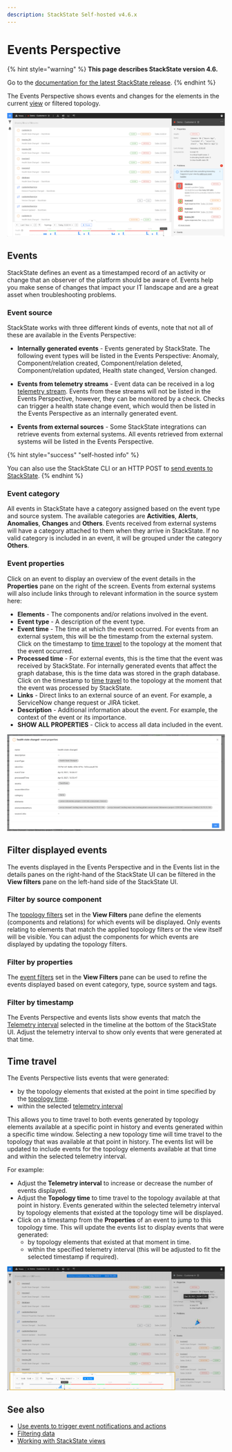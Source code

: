 ```yaml
---
description: StackState Self-hosted v4.6.x
---
```


# Events Perspective

{% hint style="warning" %}
**This page describes StackState version 4.6.**

Go to the [documentation for the latest StackState release](https://docs.stackstate.com/use/stackstate-ui/perspectives/events_perspective).
{% endhint %}

The Events Perspective shows events and changes for the elements in the current [view](../views/about_views.md) or filtered topology.

![The Events Perspective](/.gitbook/assets/v46_events-perspective.png)

## Events

StackState defines an event as a timestamped record of an activity or change that an observer of the platform should be aware of. Events help you make sense of changes that impact your IT landscape and are a great asset when troubleshooting problems.

### Event source

StackState works with three different kinds of events, note that not all of these are available in the Events Perspective:

* **Internally generated events** - Events generated by StackState. The following event types will be listed in the Events Perspective: Anomaly, Component/relation created, Component/relation deleted, Component/relation updated, Health state changed, Version changed.

* **Events from telemetry streams** - Event data can be received in a log [telemetry stream](../../metrics-and-events/telemetry_streams.md). Events from these streams will not be listed in the Events Perspective, however, they can be monitored by a check. Checks can trigger a health state change event, which would then be listed in the Events Perspective as an internally generated event.

* **Events from external sources** - Some StackState integrations can retrieve events from external systems. All events retrieved from external systems will be listed in the Events Perspective.

{% hint style="success" "self-hosted info" %}

You can also use the StackState CLI or an HTTP POST to [send events to StackState](../../../configure/telemetry/send_telemetry.md#events).
{% endhint %}

### Event category

All events in StackState have a category assigned based on the event type and source system. The available categories are **Activities**, **Alerts**, **Anomalies**, **Changes** and **Others**. Events received from external systems will have a category attached to them when they arrive in StackState. If no valid category is included in an event, it will be grouped under the category **Others**.

### Event properties

Click on an event to display an overview of the event details in the **Properties** pane on the right of the screen. Events from external systems will also include links through to relevant information in the source system here:

* **Elements** - The components and/or relations involved in the event.
* **Event type** - A description of the event type.
* **Event time** - The time at which the event occurred. For events from an external system, this will be the timestamp from the external system. Click on the timestamp to [time travel](events_perspective.md#time-travel) to the topology at the moment that the event occurred.
* **Processed time** - For external events, this is the time that the event was received by StackState. For internally generated events that affect the graph database, this is the time data was stored in the graph database. Click on the timestamp to [time travel](events_perspective.md#time-travel) to the topology at the moment that the event was processed by StackState.
* **Links** - Direct links to an external source of an event. For example, a ServiceNow change request or JIRA ticket.
* **Description** - Additional information about the event. For example, the context of the event or its importance.
* **SHOW ALL PROPERTIES** - Click to access all data included in the event.

![Properties of an event](../../../.gitbook/assets/v46_event-properties.png)

## Filter displayed events

The events displayed in the Events Perspective and in the Events list in the details panes on the right-hand of the StackState UI can be filtered in the **View filters** pane on the left-hand side of the StackState UI.

### Filter by source component

The [topology filters](../filters.md#filter-topology) set in the **View Filters** pane define the elements \(components and relations\) for which events will be displayed. Only events relating to elements that match the applied topology filters or the view itself will be visible. You can adjust the components for which events are displayed by updating the topology filters.

### Filter by properties

The [event filters](../filters.md#filter-events) set in the **View Filters** pane can be used to refine the events displayed based on event category, type, source system and tags.

### Filter by timestamp

The Events Perspective and events lists show events that match the [Telemetry interval](../timeline-time-travel.md#telemetry-interval) selected in the timeline at the bottom of the StackState UI. Adjust the telemetry interval to show only events that were generated at that time.

## Time travel

The Events Perspective lists events that were generated:

* by the topology elements that existed at the point in time specified by the [topology time](../timeline-time-travel.md#topology-time).
* within the selected [telemetry interval](../timeline-time-travel.md#telemetry-interval)

This allows you to time travel to both events generated by topology elements available at a specific point in history and events generated within a specific time window. Selecting a new topology time will time travel to the topology that was available at that point in history. The events list will be updated to include events for the topology elements available at that time and within the selected telemetry interval.

For example:

* Adjust the **Telemetry interval** to increase or decrease the number of events displayed.
* Adjust the **Topology time** to time travel to the topology available at that point in history. Events generated within the selected telemetry interval by topology elements that existed at the topology time will be displayed.
* Click on a timestamp from the **Properties** of an event to jump to this topology time. This will update the events list to display events that were generated:
  * by topology elements that existed at that moment in time.
  * within the specified telemetry interval \(this will be adjusted to fit the selected timestamp if required\).

![Timeline](../../../.gitbook/assets/v46_timeline.png)

## See also

* [Use events to trigger event notifications and actions](/use/stackstate-ui/views/manage-event-handlers.md)
* [Filtering data](../filters.md)
* [Working with StackState views](../views/about_views.md)
